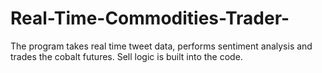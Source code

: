 # Real-Time-Commodities-Trader-
The program takes real time tweet data, performs sentiment analysis and trades the cobalt futures. Sell logic is built into the code.
